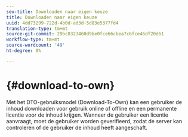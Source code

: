 ```yaml
---
seo-title: Downloaden naar eigen keuze
title: Downloaden naar eigen keuze
uuid: 4dd73299-722d-4b0d-ad3d-5d83e5377fd4
translation-type: tm+mt
source-git-commit: 29bc8323460d9be0fce66cbea7c6fce46df20d61
workflow-type: tm+mt
source-wordcount: '49'
ht-degree: 0%

---
```



# {#download-to-own}

Met het DTO-gebruiksmodel (Download-To-Own) kan een gebruiker de inhoud downloaden voor gebruik online of offline en een permanente licentie voor de inhoud krijgen. Wanneer de gebruiker een licentie aanvraagt, moet de gebruiker worden geverifieerd, zodat de server kan controleren of de gebruiker de inhoud heeft aangeschaft.
